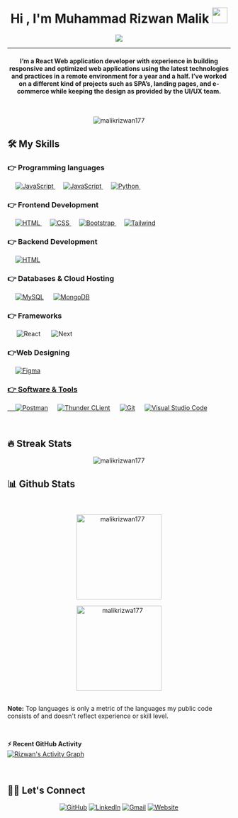<h1 align="center">Hi , I'm Muhammad Rizwan Malik <img src="https://media.giphy.com/media/hvRJCLFzcasrR4ia7z/giphy.gif" width="35"></h1>
<p align="center">
 <a href="https://github.com/DenverCoder1/readme-typing-svg"><img src="https://readme-typing-svg.herokuapp.com?lines=Software+Engineer;Frontend+React+Developer;Learning%20MERN%20Stack&center=true&width=500&height=50&font=georgia"></a>
</p>
<hr/>
<h4 align="center">I’m a React Web application developer with experience in building responsive and optimized web applications using
the latest technologies and practices in a remote environment for a year and a half. I’ve worked on a different kind
of projects such as SPA’s, landing pages, and e-commerce while keeping the design as provided by the UI/UX team.</h4>
<br>
<p align="center"> <img src="https://komarev.com/ghpvc/?username=malikrizwan177&label=Rizwan's%20Profile%20Views%20&color=dc143c&style=plastic" alt="malikrizwan177" /> </p>

## 🛠️ My Skills

### 👉 Programming languages

<p align="left">
  &emsp;
   <a href="https://developer.mozilla.org/en-US/docs/Glossary/TypeScript" target="_blank">
     <img alt="JavaScript" src="https://img.shields.io/badge/TypeScript-white?logo=TypeScript&logoColor=blue&color=lightblue">
   </a>
  &emsp;
  <a href="https://developer.mozilla.org/en-US/docs/Web/JavaScript" target="_blank">
     <img alt="JavaScript" src="https://img.shields.io/badge/JavaScript%20-%23F7DF1E.svg?logo=javascript&logoColor=black">
   </a>
  &emsp;
   <a href="https://www.python.org" target="_blank">
    <img alt="Python" src="https://img.shields.io/badge/Python%20-%2314354C.svg?logo=python&logoColor=white">
  </a>
&emsp; 
</p>

### 👉 Frontend Development

<p align="left"> 
  &emsp; 
  <a href="https://www.w3.org/html/" target="_blank"> 
   <img alt="HTML" src="https://img.shields.io/badge/HTML5%20-%23E34F26.svg?logo=html5&logoColor=white">
  </a>   
  &emsp;
  <a href="https://www.w3schools.com/css/" target="_blank">
    <img alt="CSS" src="https://img.shields.io/badge/CSS%20-%231572B6.svg?logo=css3&logoColor=white">
  </a> 
   &emsp;
  <a href="https://getbootstrap.com" target="_blank"> 
    <img alt="Bootstrap" src="https://img.shields.io/badge/Bootstrap-%23563D7C.svg?style=flat&logo=bootstrap&logoColor=white"/>
  </a>
  &emsp;
  <a href="https://tailwindcss.com" target="_blank"> 
    <img alt="Tailwind" src="https://img.shields.io/badge/Tailwind%20CSS-lightblue?style=flat&logo=tailwindcss&logoColor=blue"/>
  </a>
</p>

### 👉 Backend Development

<p align="left"> 
  &emsp; 
  <a href="https://nodejs.org/en" target="_blank"> 
   <img alt="HTML" src="https://img.shields.io/badge/Nodejs-6DB33F.svg?logo=node.js&logoColor=white">
  </a>   
</p>

### 👉 Databases & Cloud Hosting

<p align="left">
  &emsp;
    <a href="https://www.mysql.com/"><img alt="MySQL" src="https://img.shields.io/badge/MySQL-gray?style=flat&logo=mysql&logoColor=white"></a>
  &emsp;
    <a href="https://www.mongodb.com/"><img alt="MongoDB" src="https://img.shields.io/badge/MongoDB-green?style=flat&logo=mongodb&logoColor=darkgreen"></a>
 &emsp; 
</p>

### 👉 Frameworks
<p align="left">

&emsp;&ensp;![React](https://img.shields.io/badge/React-lightblue?style=flat&logo=react&logoColor=blue)
&emsp;&ensp;![Next](https://img.shields.io/badge/Nextjs-gray?style=flat&logo=next.js&logoColor=white)
</p>


### 👉Web Designing
<p align="left">
  &emsp;  
   <a href="https://www.figma.com" target="_blank"> 
    <img alt="Figma" src="https://img.shields.io/badge/Figma-white?style=flat&logo=figma&logoColor=darkred"/>
 </p>

### 👉 Software & Tools

<p>
  &emsp;
    <a href="https://www.postman.com/"><img alt="Postman" src="https://img.shields.io/badge/Postman-FF6C37?style=flat&logo=postman&logoColor=white"></a>
   &emsp;
    <a href="https://www.thunderclient.com/"><img alt="Thunder CLient" src="https://img.shields.io/badge/Thunder%20Client-purple?style=flat&logo=thunderclient&logoColor=white"></a>
  &emsp;
    <a href="https://git-scm.com/"><img alt="Git" src="https://img.shields.io/badge/Git%20-%23F05033.svg?logo=git&logoColor=white"></a>
  &emsp;
    <a href="https://code.visualstudio.com/"><img alt="Visual Studio Code" src="https://img.shields.io/badge/Visual%20Studio%20Code-0078d7.svg?logo=visual-studio-code&logoColor=white"></a>
 &emsp; 
</p>

<br/>

## 🔥 Streak Stats

<p align="center"><img align="center" src="https://github-readme-streak-stats.herokuapp.com/?user=malikrizwan177&theme=algolia" alt="malikrizwan177" /></p>

## 📊 Github Stats


  <br/>
  <p align="center">
    <a href="https://github.com/malikrizwan177"><img align="center" src="https://github-readme-stats.vercel.app/api?username=malikrizwan177&show_icons=true&locale=en&theme=algolia" alt="malikrizwan177" height="192px"/></a>
	</p>
	<p  align="center">
	  <img src="https://github-readme-stats.vercel.app/api/top-langs?username=malikrizwan177&show_icons=true&locale=en&layout=compact&theme=algolia" alt="malikrizwa177" height="192px"/>
	</p>
  <br/>
  <b>Note:</b> Top languages is only a metric of the languages my public code consists of and doesn't reflect experience or skill level.
  </p>
  <br/>

<b>⚡ Recent GitHub Activity</b>
  <br/>
	<a href="https://github.com/malikrizwan177"><img alt="Rizwan's Activity Graph" src="https://github-readme-activity-graph.vercel.app/graph?username=malikrizwan177&custom_title=Rizwan's%20Contribution%20Graph&theme=react-dark" /></a>
  <br/>

<br/>

## 🙋‍♀️ Let's Connect

<p align="center">
	<a href="https://github.com/malikrizwan177"><img src="https://img.icons8.com/bubbles/50/000000/github.png" alt="GitHub"/></a>
	<a href="https://www.linkedin.com/in/rizwan-malik-281888283/"><img src="https://img.icons8.com/bubbles/50/000000/linkedin.png" alt="LinkedIn"/></a>
	<a href="mailto:malik.rizwan177@gmail.com"><img src="https://img.icons8.com/bubbles/50/000000/gmail.png" alt="Gmail"/></a>
  <a href="https://resume-4-swart.vercel.app/"><img src="https://img.icons8.com/bubbles/50/000000/web.png" alt="Website"/></a>
	
</p>

<!--img align="right" alt="Coding" width="450" src="https://camo.githubusercontent.com/6607041227d81f650340ff070cc2843518acad359b57e5bb054a9fb7127aa041/68747470733a2f2f63646e2e6472696262626c652e636f6d2f75736572732f323634363432332f73637265656e73686f74732f353530373139362f636f6d70757465722e676966" data-canonical-src="https://cdn.dribbble.com/users/2646423/screenshots/5507196/computer.gif" style="max-width:100%;"/-->
